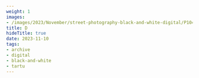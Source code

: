 ```yaml
---
weight: 1
images:
- /images/2023/November/street-photography-black-and-white-digital/P1040727.JPG
title: D
hideTitle: true
date: 2023-11-10
tags:
- archive
- digital
- black-and-white
- tartu
---
```

